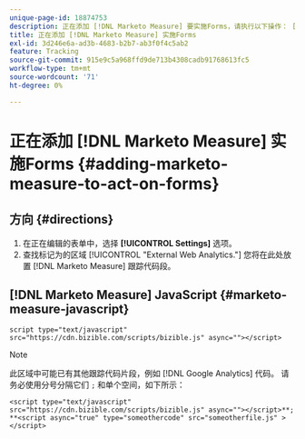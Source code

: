```yaml
---
unique-page-id: 18874753
description: 正在添加 [!DNL Marketo Measure] 要实施Forms，请执行以下操作： [!DNL Marketo Measure]
title: 正在添加 [!DNL Marketo Measure] 实施Forms
exl-id: 3d246e6a-ad3b-4683-b2b7-ab3f0f4c5ab2
feature: Tracking
source-git-commit: 915e9c5a968ffd9de713b4308cadb91768613fc5
workflow-type: tm+mt
source-wordcount: '71'
ht-degree: 0%

---
```


# 正在添加 [!DNL Marketo Measure] 实施Forms {#adding-marketo-measure-to-act-on-forms}

## 方向 {#directions}

1. 在正在编辑的表单中，选择 **[!UICONTROL Settings]** 选项。
1. 查找标记为的区域 [!UICONTROL "External Web Analytics."] 您将在此处放置 [!DNL Marketo Measure] 跟踪代码段。

## [!DNL Marketo Measure] JavaScript {#marketo-measure-javascript}

`script type="text/javascript" src="https://cdn.bizible.com/scripts/bizible.js" async=""></script>`

>[!NOTE]
>
>此区域中可能已有其他跟踪代码片段，例如 [!DNL Google Analytics] 代码。 请务必使用分号分隔它们 `;` 和单个空间，如下所示：
>
>`<script type="text/javascript" src="https://cdn.bizible.com/scripts/bizible.js" async=""></script>**; **<script async="true" type="someothercode" src="someotherfile.js" ></script>`
